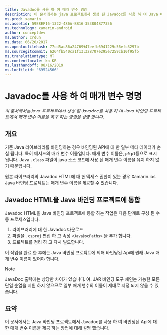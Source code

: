 ```yaml
---
title: Javadoc를 사용 하 여 매개 변수 명명
description: 이 문서에서는 java 프로젝트에서 생성 된 Javadoc를 사용 하 여 Java 바인딩 프로젝트에서 매개 변수 이름을 복구 하는 방법을 설명 합니다.
ms.prod: xamarin
ms.assetid: 59E8EF16-1322-486A-BB16-353804B77356
ms.technology: xamarin-android
author: conceptdev
ms.author: crdun
ms.date: 06/20/2017
ms.openlocfilehash: 77cd5ac86a24769947eefb6941229c56efc3297b
ms.sourcegitcommit: 6264fb540ca1f131328707e295e7259cb10f95fb
ms.translationtype: MT
ms.contentlocale: ko-KR
ms.lasthandoff: 08/16/2019
ms.locfileid: "69524566"
---
```

# <a name="naming-parameters-with-javadoc"></a>Javadoc를 사용 하 여 매개 변수 명명

_이 문서에서는 java 프로젝트에서 생성 된 Javadoc를 사용 하 여 Java 바인딩 프로젝트에서 매개 변수 이름을 복구 하는 방법을 설명 합니다._


## <a name="overview"></a>개요

기존 Java 라이브러리를 바인딩하는 경우 바인딩된 API에 대 한 일부 메타 데이터가 손실 됩니다. 특히 메서드의 매개 변수 이름입니다. 매개 변수 이름은, `p0` `p1`등으로 표시 됩니다. Java `.class` 파일이 java 소스 코드에 사용 된 매개 변수 이름을 유지 하지 않기 때문입니다. 

원본 라이브러리의 Javadoc HTML에 대 한 액세스 권한이 있는 경우 Xamarin.ios Java 바인딩 프로젝트는 매개 변수 이름을 제공할 수 있습니다. 

## <a name="integrating-javadoc-html-into-a-java-binding-project"></a>Javadoc HTML을 Java 바인딩 프로젝트에 통합

Javadoc HTML을 Java 바인딩 프로젝트에 통합 하는 작업은 다음 단계로 구성 된 수동 프로세스입니다. 

1. 라이브러리에 대 한 Javadoc 다운로드
2. 파일을 `.csproj` 편집 하 고 속성 `<JavaDocPaths>` 을 추가 합니다.
3. 프로젝트를 정리 하 고 다시 빌드합니다.

이 작업을 완료 한 후에는 Java 바인딩 프로젝트에 의해 바인딩된 Api에 원래 Java 매개 변수 이름이 있어야 합니다. 


> [!NOTE]
> JavaDoc 출력에는 상당한 차이가 있습니다. 여. JAR 바인딩 도구 체인는 가능한 모든 단일 순열을 지원 하지 않으므로 일부 매개 변수의 이름이 제대로 지정 되지 않을 수 있습니다.


## <a name="summary"></a>요약

이 문서에서는 Java 바인딩 프로젝트에서 Javadoc를 사용 하 여 바인딩된 Api에 대 한 매개 변수 이름을 제공 하는 방법에 대해 설명 했습니다. 

